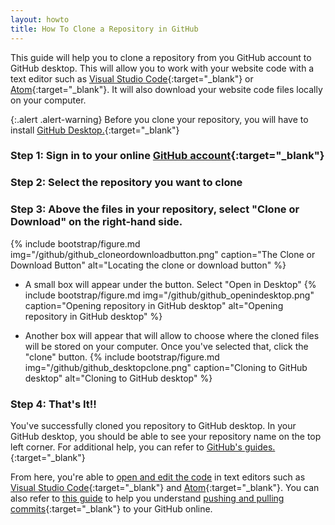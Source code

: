 ```yaml
---
layout: howto
title: How To Clone a Repository in GitHub
---
```


This guide will help you to clone a repository from you GitHub account to GitHub desktop. This will allow you to work with your website code with a text editor such as [Visual Studio Code](visualstudiocode.html){:target="_blank"} or [Atom](installatom.html){:target="_blank"}. It will also download your website code files locally on your computer.

{:.alert .alert-warning}
Before you clone your repository, you will have to install [GitHub Desktop.](githubdesktop.html){:target="_blank"}

### Step 1: Sign in to your online [GitHub account](https://github.com/){:target="_blank"}

### Step 2: Select the repository you want to clone

### Step 3: Above the files in your repository, select "Clone or Download" on the right-hand side.
{% include bootstrap/figure.md img="/github/github_cloneordownloadbutton.png" caption="The Clone or Download Button" alt="Locating the clone or download button" %}

- A small box will appear under the button. Select "Open in Desktop"
{% include bootstrap/figure.md img="/github/github_openindesktop.png" caption="Opening repository in GitHub desktop" alt="Opening repository in GitHub desktop" %}

- Another box will appear that will allow to choose where the cloned files will be stored on your computer. Once you've selected that, click the "clone" button.
{% include bootstrap/figure.md img="/github/github_desktopclone.png" caption="Cloning to GitHub desktop" alt="Cloning to GitHub desktop" %}

### Step 4: That's It!!

You've successfully cloned you repository to GitHub desktop. In your GitHub desktop, you should be able to see your repository name on the top left corner. For additional help, you can refer to [GitHub's guides.](https://help.github.com/en/desktop/contributing-to-projects){:target="_blank"}

From here, you're able to [open and edit the code](openrepointexteditor.html) in text editors such as [Visual Studio Code](visualstudiocode.html){:target="_blank"} and [Atom](installatom.html){:target="_blank"}. You can also refer to [this guide](pushpullchanges.html) to help you understand [pushing and pulling commits](https://help.github.com/en/desktop/contributing-to-projects/committing-and-reviewing-changes-to-your-project){:target="_blank"} to your GitHub online.